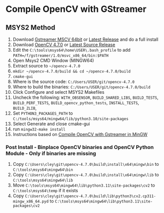 <!--
Copyright (c) 2023 Tekst LLC.

This file is part of DisplayIn 
(see https://github.com/displayin).

This program is free software: you can redistribute it and/or modify
it under the terms of the GNU General Public License as published by
the Free Software Foundation, either version 3 of the License, or
(at your option) any later version.

This program is distributed in the hope that it will be useful,
but WITHOUT ANY WARRANTY; without even the implied warranty of
MERCHANTABILITY or FITNESS FOR A PARTICULAR PURPOSE.  See the
GNU General Public License for more details.

You should have received a copy of the GNU General Public License
along with this program. If not, see <http://www.gnu.org/licenses/>.-->
# Compile OpenCV with GStreamer

## MSYS2 Method
1. Download [Gstreamer MSCV 64bit](https://gstreamer.freedesktop.org/data/pkg/windows/1.22.0/msvc/gstreamer-1.0-devel-msvc-x86_64-1.22.0.msi) or [Latest Release](https://gstreamer.freedesktop.org/download/) and do a full install
2. Download [OpenCV 4.7.0](https://github.com/opencv/opencv/archive/4.7.0.zip) or [Latest Source Release](https://opencv.org/releases/)
3. Edit the `C:\tools\msys64\home\USER\.bash_profile` to add `PATH=/f/gstreamer/1.0/msvc_x86_64/bin:$PATH`
4. Open Msys2 CMD Window (MINGW64)
5. Extract source to `~/opencv-4.7.0`
6. `mkdir ~/opencv-4.7.0/build && cd ~/opencv-4.7.0/build`
7. `cmake-gui`
8. Where is the source code: `C:/Users/USER/git/opencv-4.7.0`
9. Where to build the binaries: `C:/Users/USER/git/opencv-4.7.0/build`
10. Click Configure and select MSYS2 Makefiles
11. Uncheck the following: `WITH_OBSENSOR`, `BUILD_SHARED_LIBS`, `BUILD_TESTS`, `BUILD_PERF_TESTS`, `BUILD_opencv_python_tests`, `INSTALL_TESTS`, `BUILD_ZLIB`,
12. Set `PYTHON3_PACKAGES_PATH` to `C:/tools/msys64/mingw64/lib/python3.10/site-packages`
13. Select Generate and close cmake-gui
14. run `mingw32-make install` 
15. Instructions based on [Compile OpenCV with Gstreamer in MinGW](https://medium.com/csmadeeasy/opencv-c-installation-on-windows-with-mingw-c0fc1499f39)

### Post Install - Binplace OpenCV binaries and OpenCV Python Module - Only if binaries are missing
1. Copy `C:\Users\cley\git\opencv-4.7.0\build\install\x64\mingw\bin` to `C:\tools\msys64\mingw64\bin`
2. Copy `C:\Users\cley\git\opencv-4.7.0\build\install\x64\mingw\lib` to `C:\tools\msys64\mingw64\lib`
3. Move `C:\tools\msys64\mingw64\lib\python3.11\site-packages\cv2` to `C:\tools\msys64\temp` if it exists
4. Copy `C:\Users\cley\git\opencv-4.7.0\build\lib\python3\cv2.cp311-mingw_x86_64.pyd` to `C:\tools\msys64\mingw64\lib\python3.11\site-packages\cv2`


